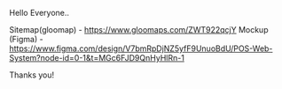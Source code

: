 Hello Everyone.. 

Sitemap(gloomap) -  https://www.gloomaps.com/ZWT922qcjY
Mockup (Figma) - https://www.figma.com/design/V7bmRpDjNZ5yfF9UnuoBdU/POS-Web-System?node-id=0-1&t=MGc6FJD9QnHyHlRn-1


Thanks you!
